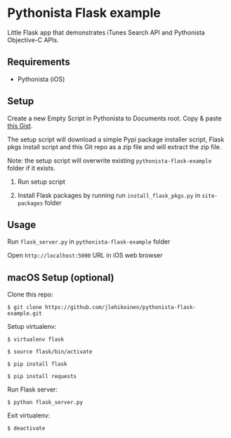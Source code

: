 # Pythonista Flask example

Little Flask app that demonstrates iTunes Search API and Pythonista Objective-C APIs.

## Requirements

* Pythonista (iOS)

## Setup

Create a new Empty Script in Pythonista to Documents root. Copy & paste [this Gist](https://gist.github.com/jlehikoinen/ebbb77b366d908243ad6).

The setup script will download a simple Pypi package installer script, Flask pkgs install script and this Git repo as a zip file and will extract the zip file.

Note: the setup script will overwrite existing `pythonista-flask-example` folder if it exists.

1. Run setup script

2. Install Flask packages by running run `install_flask_pkgs.py` in `site-packages` folder

## Usage

Run `flask_server.py` in `pythonista-flask-example` folder

Open `http://localhost:5000` URL in iOS web browser

## macOS Setup (optional)

Clone this repo:

`$ git clone https://github.com/jlehikoinen/pythonista-flask-example.git`

Setup virtualenv:

`$ virtualenv flask`

`$ source flask/bin/activate`

`$ pip install flask`

`$ pip install requests`

Run Flask server:

`$ python flask_server.py`

Exit virtualenv:

`$ deactivate`

